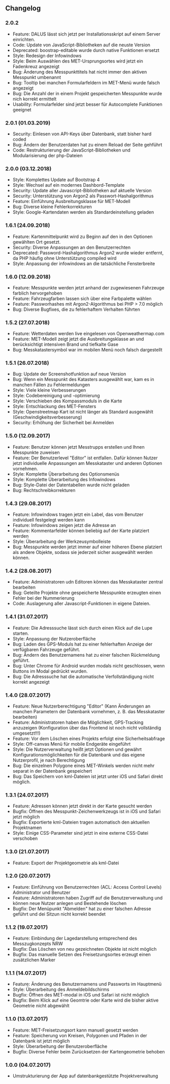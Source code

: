 ## Changelog

### 2.0.2
* Feature: DALUS lässt sich jetzt per Installationsskript auf einem Server einrichten.
* Code: Update von JavaScript-Bibliotheken auf die neuste Version
* Deprecated: boostrap-editable wurde durch native Funktionen ersetzt
* Style: Redesign der Infowindows
* Style: Beim Auswählen des MET-Ursprungsortes wird jetzt ein Fadenkreuz angezeigt
* Bug: Änderung des Messpunkttitels hat nicht immer den aktiven Messpunkt umbenannt
* Bug: Tooltip bei manchen Formularfeldern im MET-Menü wurde falsch angezeigt
* Bug: Die Anzahl der in einem Projekt gespeicherten Messpunkte wurde nich korrekt ermittelt
* Usability: Formularfelder sind jetzt besser für Autocomplete Funktionen geeignet


### 2.0.1 (01.03.2019)
* Security: Einlesen von API-Keys über Datenbank, statt bisher hard coded
* Bug: Ändern der Benutzerdaten hat zu einem Reload der Seite gehführt
* Code: Restrukturierung der JavaScript-Bibliotheken und Modularisierung der php-Dateien

### 2.0.0 (03.12.2018)
* Style: Komplettes Update auf Bootstrap 4
* Style: Wechsel auf ein modernes Dashbord-Template
* Security: Update aller Javascript-Bibliotheken auf aktuelle Version
* Security: Unterstützung von Argon2 als Passwort-Hashalgorithmus
* Feature: Einführung Ausbreitungsklasse für MET-Modell
* Bug: Diverse kleine Fehlerkorrekturen
* Style: Google-Kartendaten werden als Standardeinstellung geladen

### 1.6.1 (24.09.2018)
* Feature: Kartenmittelpunkt wird zu Beginn auf den in den Optionen gewählten Ort gesetzt.
* Security: Diverse Anpassungen an den Benutzerrechten
* Deprecated: Password-Hashalgorithmus Argon2 wurde wieder entfernt, da PHP häufig ohne Unterstützung compiled wird
* Style: Anpassung der infowindows an die tatsächliche Fensterbreite

### 1.6.0 (12.09.2018)
* Feature: Messpunkte werden jetzt anhand der zugewiesenen Fahrzeuge farblich hervorgehoben
* Feature: Fahrzeugfarben lassen sich über eine Farbpalette wählen
* Feature: Passworhashes mit Argon2-Algorithmus bei PHP > 7.0 möglich
* Bug: Diverse Bugfixes, die zu fehlerhaftem Verhalten führten


### 1.5.2 (27.07.2018)
* Feature: Wetterdaten werden live eingelesen von Openweathermap.com
* Feature: MET-Modell zeigt jetzt die Ausbreitungsklasse an und berücksichtigt intensiven Brand und tiefkalte Gase
* Bug: Messkatastersymbol war im mobilen Menü noch falsch dargestellt

### 1.5.1 (26.07.2018)
* Bug: Update der Screenshotfunktion auf neue Version
* Bug: Wenn ein Messpunkt des Katasters ausgewählt war, kam es in manchen Fällen zu Fehlermeldungen
* Style: Viele kleine Verbesserungen
* Style: Codebereinigung und -optimierung
* Style: Verschieben des Kompassmoduls in die Karte
* Style: Entschlackung des MET-Fensters
* Style: Openstreetmap Kart ist nicht länger als Standard ausgewählt (Geschwindigkeitsverbesserung)
* Security: Erhöhung der Sicherheit bei Anmelden

### 1.5.0 (12.09.2017)
* Feature: Benutzer können jetzt Messtrupps erstellen und Ihnen Messpunkte zuweisen
* Feature: Der Benutzerlevel "Editor" ist entfallen. Dafür können Nutzer jetzt individuelle Anpassungen am Messkataster und anderen Optionen vornehmen.
* Style: Komplette Überarbeitung des Optionsmenüs
* Style: Komplette Überarbeitung des Infowindows
* Bug: Style-Datei der Datentabellen wurde nicht geladen
* Bug: Rechtschreibkorrekturen

### 1.4.3 (29.08.2017)
* Feature: Infowindows tragen jetzt ein Label, das vom Benutzer individuell festgelegt werden kann
* Feature: Infowindows zeigen jetzt die Adresse an
* Feature: Kommentarfelder können beliebig auf der Karte platziert werden
* Style: Überarbeitung der Werkzeusymbolleiste
* Bug: Messpunkte werden jetzt immer auf einer höheren Ebene platziert als andere Objekte, sodass sie jederzeit sicher ausgewählt werden können.

### 1.4.2 (28.08.2017)
* Feature: Administratoren udn Editoren können das Messkataster zentral bearbeiten 
* Bug: Geteilte Projekte ohne gespeicherte Messpunkte erzeugten einen Fehler bei der Nummerierung
* Code: Auslagerung aller Javascript-Funktionen in eigene Dateien.

### 1.4.1 (31.07.2017)
* Feature: Die Adresssuche lässt sich durch einen Klick auf die Lupe starten. 
* Style: Anpassung der Nutzeroberfläche
* Bug: Laden des GPS-Moduls hat zu einer fehlerhaften Anzeige der verfügbaren Fahrzeuge geführt.
* Bug: Ändern des Benutzernamens hat zu einer falschen Rückmeldung geführt.
* Bug: Unter Chrome für Android wurden modals nicht geschlossen, wenn Buttons im Modal gedrückt wurden.
* Bug: Die Adresssuche hat die automatische Verfollständigung nicht korrekt angezeigt

### 1.4.0 (28.07.2017)
* Feature: Neue Nutzerberechtigung "Editor" (Kann Änderungen an manchen Parametern der Datenbank vornehmen, z. B. das Messkataster bearbeiten)
* Feature: Administratoren haben die Möglichkeit, GPS-Tracking anzuzeigen (Konfiguration über das Frontend ist noch nicht vollständig umgesetzt!!!)
* Feature: Vor dem Löschen eines Projekts erfolgt eine Sicherheitsabfrage
* Style: Off-canvas Menü für mobile Endgeräte eingeführt
* Style: Die Nutzerverwaltung heißt jetzt Optionen und gewährt Konfigurationsmöglichkeiten für die Datenbank und das eigene Nutzerprofil, je nach Berechtigung
* Bug: Die einzelnen Polygone eines MET-Winkels werden nicht mehr separat in der Datenbank gespeichert
* Bug: Das Speichern von kml-Dateien ist jetzt unter iOS und Safari direkt möglich.


### 1.3.1 (24.07.2017)
* Feature: Adressen können jetzt direkt in der Karte gesucht werden
* Bugfix: Öffnen des Messpunkt-Zeichenwerkzeugs ist in iOS und Safari jetzt möglich
* Bugfix: Exportierte kml-Dateien tragen automatisch den aktuellen Projektnamen
* Style: Einige CSS-Parameter sind jetzt in eine externe CSS-Datei verschoben

### 1.3.0 (21.07.2017)
* Feature: Export der Projektgeometrie als kml-Datei

### 1.2.0 (20.07.2017)
* Feature: Einführung von Benutzerrechten (ACL: Access Control Levels) Administrator und Benutzer
* Feature: Administratoren haben Zugriff auf die Benutzerverwaltung und können neue Nutzer anlegen und Bestehende löschen
* Bugfix: Der Menüpunkt "Abmelden" hat zu einer falschen Adresse geführt und dei Sitzun nicht korrekt beendet

### 1.1.2 (19.07.2017)
* Feature: Einbindung der Lagedarstellung entsprechend des Messzugkonzepts NRW
* Bugfix: Das Löschen von neu gezeichneten Objekte ist nicht möglich
* Bugfix: Das manuelle Setzen des Freisetzungsortes erzeugt einen zusätzlichen Marker

### 1.1.1 (14.07.2017)
* Feature: Änderung des Benutzernamens und Passworts im Hauptmenü
* Style: Überarbeitung des Anmeldebildschirms
* Bugfix: Öffnen des MET-modal in iOS und Safari ist nicht möglich
* Bugfix: Beim Klick auf eine Geomtrie oder Karte wird die bisher aktive Geometrie nicht abgewählt

### 1.1.0 (13.07.2017)
* Feature: MET-Freisetzungsort kann manuell gesetzt werden
* Feature: Speicherung von Kreisen, Polygonen und Pfaden in der Datenbank ist jetzt möglich
* Style: Überarbeitung der Benutzeroberfläche
* Bugfix: Diverse Fehler beim Zurücksetzen der Kartengeometrie behoben

### 1.0.0 (04.07.2017)
* Umstrukturierung der App auf datenbankgestützte Projektverwaltung